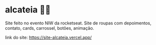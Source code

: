 # alcateia 🐺💜
Site feito no evento NlW da rocketseat.
Site de roupas com depoimentos, contato, cards, carrossel, botões, animação.

link do site: https://site-alcateia.vercel.app/
